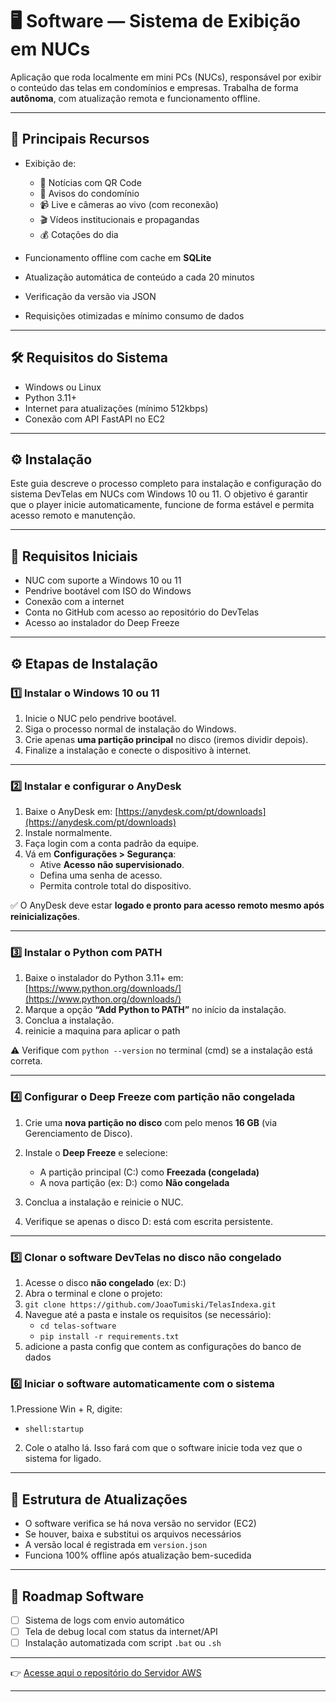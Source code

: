 # 🖥️  Software — Sistema de Exibição em NUCs

Aplicação que roda localmente em mini PCs (NUCs), responsável por exibir o conteúdo das telas em condomínios e empresas. Trabalha de forma **autônoma**, com atualização remota e funcionamento offline.

---

## 🧠 Principais Recursos

- Exibição de:
  - 📰 Notícias com QR Code 
  - 📢 Avisos do condomínio
  - 📹 Live e câmeras ao vivo (com reconexão)
  - 🎬 Vídeos institucionais e propagandas
  - 💰 Cotações do dia
    
- Funcionamento offline com cache em **SQLite**
- Atualização automática de conteúdo a cada 20 minutos
- Verificação da versão via JSON
- Requisições otimizadas e mínimo consumo de dados

---

## 🛠️ Requisitos do Sistema

- Windows ou Linux
- Python 3.11+
- Internet para atualizações (mínimo 512kbps)
- Conexão com API FastAPI no EC2

---

## ⚙️ Instalação

Este guia descreve o processo completo para instalação e configuração do sistema DevTelas em NUCs com Windows 10 ou 11. O objetivo é garantir que o player inicie automaticamente, funcione de forma estável e permita acesso remoto e manutenção.

---

## 🧰 Requisitos Iniciais

- NUC com suporte a Windows 10 ou 11
- Pendrive bootável com ISO do Windows
- Conexão com a internet
- Conta no GitHub com acesso ao repositório do DevTelas
- Acesso ao instalador do Deep Freeze

---

## ⚙️ Etapas de Instalação

### 1️⃣ Instalar o Windows 10 ou 11

1. Inicie o NUC pelo pendrive bootável.
2. Siga o processo normal de instalação do Windows.
3. Crie apenas **uma partição principal** no disco (iremos dividir depois).
4. Finalize a instalação e conecte o dispositivo à internet.

---

### 2️⃣ Instalar e configurar o AnyDesk

1. Baixe o AnyDesk em: [https://anydesk.com/pt/downloads](https://anydesk.com/pt/downloads)
2. Instale normalmente.
3. Faça login com a conta padrão da equipe.
4. Vá em **Configurações > Segurança**:
   - Ative **Acesso não supervisionado**.
   - Defina uma senha de acesso.
   - Permita controle total do dispositivo.

✅ O AnyDesk deve estar **logado e pronto para acesso remoto mesmo após reinicializações**.

---

### 3️⃣ Instalar o Python com PATH

1. Baixe o instalador do Python 3.11+ em: [https://www.python.org/downloads/](https://www.python.org/downloads/)
2. Marque a opção **“Add Python to PATH”** no início da instalação.
3. Conclua a instalação.
4. reinicie a maquina para aplicar o path

⚠️ Verifique com `python --version` no terminal (cmd) se a instalação está correta.

---

### 4️⃣ Configurar o Deep Freeze com partição não congelada

1. Crie uma **nova partição no disco** com pelo menos **16 GB** (via Gerenciamento de Disco).
2. Instale o **Deep Freeze** e selecione:
   - A partição principal (C:) como **Freezada (congelada)**
   - A nova partição (ex: D:) como **Não congelada**

3. Conclua a instalação e reinicie o NUC.
4. Verifique se apenas o disco D: está com escrita persistente.

---

### 5️⃣ Clonar o software DevTelas no disco não congelado

1. Acesse o disco **não congelado** (ex: D:)
2. Abra o terminal e clone o projeto:
3. `git clone https://github.com/JoaoTumiski/TelasIndexa.git`
4. Navegue até a pasta e instale os requisitos (se necessário):
   - `cd telas-software`
   - `pip install -r requirements.txt`
5. adicione a pasta config que contem as configurações do banco de dados

### 6️⃣ Iniciar o software automaticamente com o sistema

1.Pressione Win + R, digite:
- `shell:startup`
2. Cole o atalho lá. Isso fará com que o software inicie toda vez que o sistema for ligado.

  ---

## 🔄 Estrutura de Atualizações

- O software verifica se há nova versão no servidor (EC2)
- Se houver, baixa e substitui os arquivos necessários
- A versão local é registrada em `version.json`
- Funciona 100% offline após atualização bem-sucedida

---

## 🧭 Roadmap Software

- [ ] Sistema de logs com envio automático
- [ ] Tela de debug local com status da internet/API
- [ ] Instalação automatizada com script `.bat` ou `.sh`

---

👉 [Acesse aqui o repositório do Servidor AWS ](https://github.com/JoaoTumiski/ServerIndexa)

---
